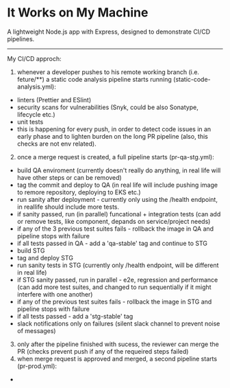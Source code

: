 # It Works on My Machine

A lightweight Node.js app with Express, designed to demonstrate CI/CD pipelines.

---

My CI/CD approch:
1. whenever a developer pushes to his remote working branch (i.e. feture/**) a static code analysis pipeline starts running (static-code-analysis.yml):
  - linters (Prettier and ESlint)
  - security scans for vulnerabilities (Snyk, could be also Sonatype, lifecycle etc.)
  - unit tests
  - this is happening for every push, in order to detect code issues in an early phase and to lighten burden on the long PR pipeline (also, this checks are not env related).
2. once a merge request is created, a full pipeline starts (pr-qa-stg.yml):
  - build QA enviroment (currently doesn't really do anything, in real life will have other steps or can be removed)
  - tag the commit and deploy to QA (in real life will include pushing image to remore repository, deploying to EKS etc.)
  - run sanity after deployment - currently only using the /health endpoint, in reallife should include more tests.
  - if sanity passed, run (in parallel) funcational + integration tests (can add or remove tests, like component, depands on service/project needs)
  - if any of the 3 previous test suites fails - rollback the image in QA and pipeline stops with failure
  - if all tests passed in QA - add a 'qa-stable' tag and continue to STG
  - build STG
  - tag and deploy STG
  - run sanity tests in STG (currently only /health endpoint, will be different in real life)
  - if STG sanity passed, run in parallel - e2e, regression and performance (can add more test suites, and changed to run sequentially if it might interfere with one another)
  - if any of the previous test suites fails - rollback the image in STG and pipeline stops with failure
  - if all tests passed - add a 'stg-stable' tag
  - slack notifications only on failures (silent slack channel to prevent noise of messages)
3. only after the pipeline finished with sucess, the reviewer can merge the PR (checks prevent push if any of the requeired steps failed)
4. when merge request is approved and merged, a second pipeline starts (pr-prod.yml):
  - 
